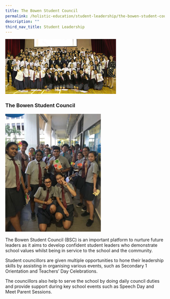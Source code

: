 ```yaml
---
title: The Bowen Student Council
permalink: /holistic-education/student-leadership/the-bowen-student-council
description: ""
third_nav_title: Student Leadership
---
```

![](/images/14th-Student-Council-small.jpeg)

### The Bowen Student Council

<img src="/images/Student-councillors-Welcoming-Our-Taiwan-Exchange-Students-With-a-Smile.jpeg" 
     style="width:60%">
		 
The Bowen Student Council (BSC) is an important platform to nurture future leaders as it aims to develop confident student leaders who demonstrate school values whilst being in service to the school and the community. 

Student councillors are given multiple opportunities to hone their leadership skills by assisting in organising various events, such as Secondary 1 Orientation and Teachers’ Day Celebrations. 

The councillors also help to serve the school by doing daily council duties and provide support during key school events such as Speech Day and Meet Parent Sessions.